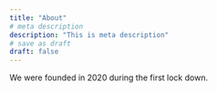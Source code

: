 ```yaml
---
title: "About"
# meta description
description: "This is meta description"
# save as draft
draft: false
---
```


We were founded in 2020 during the first lock down.